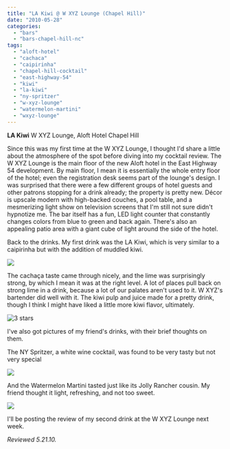```yaml
---
title: "LA Kiwi @ W XYZ Lounge (Chapel Hill)"
date: "2010-05-28"
categories:
  - "bars"
  - "bars-chapel-hill-nc"
tags:
  - "aloft-hotel"
  - "cachaca"
  - "caipirinha"
  - "chapel-hill-cocktail"
  - "east-highway-54"
  - "kiwi"
  - "la-kiwi"
  - "ny-spritzer"
  - "w-xyz-lounge"
  - "watermelon-martini"
  - "wxyz-lounge"
---
```


**LA Kiwi** W XYZ Lounge, Aloft Hotel Chapel Hill

Since this was my first time at the W XYZ Lounge, I thought I'd share a little about the atmosphere of the spot before diving into my cocktail review. The W XYZ Lounge is the main floor of the new Aloft hotel in the East Highway 54 development. By main floor, I mean it is essentially the whole entry floor of the hotel; even the registration desk seems part of the lounge's design. I was surprised that there were a few different groups of hotel guests and other patrons stopping for a drink already; the property is pretty new. Décor is upscale modern with high-backed couches, a pool table, and a mesmerizing light show on television screens that I'm still not sure didn't hypnotize me. The bar itself has a fun, LED light counter that constantly changes colors from blue to green and back again. There's also an appealing patio area with a giant cube of light around the side of the hotel.

Back to the drinks. My first drink was the LA Kiwi, which is very similar to a caipirinha but with the addition of muddled kiwi.

![](http://www.thegourmez.com/gourmez/photos/wxyz1.JPG)

The cachaça taste came through nicely, and the lime was surprisingly strong, by which I mean it was at the right level. A lot of places pull back on strong lime in a drink, because a lot of our palates aren't used to it. W XYZ's bartender did well with it. The kiwi pulp and juice made for a pretty drink, though I think I might have liked a little more kiwi flavor, ultimately.




<div class="caption">

![3 stars](http://s3.amazonaws.com/thegourmez-wpmedia/2009/02/rating_avocado1.gif "rating_avocado1")</div>


I've also got pictures of my friend's drinks, with their brief thoughts on them.

The NY Spritzer, a white wine cocktail, was found to be very tasty but not very special

![](http://www.thegourmez.com/gourmez/photos/wxyz3.JPG)

And the Watermelon Martini tasted just like its Jolly Rancher cousin. My friend thought it light, refreshing, and not too sweet.

![](http://www.thegourmez.com/gourmez/photos/wxyz2.JPG)

I'll be posting the review of my second drink at the W XYZ Lounge next week.

_Reviewed 5.21.10._
